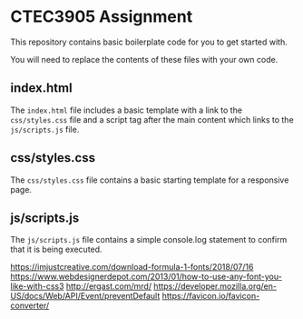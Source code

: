# CTEC3905 Assignment

This repository contains basic boilerplate code for you to get started with.

You will need to replace the contents of these files with your own code.

## index.html

The `index.html` file includes a basic template with a link to the `css/styles.css` file and a script tag after the main content which links to the `js/scripts.js` file.

## css/styles.css

The `css/styles.css` file contains a basic starting template for a responsive page.

## js/scripts.js

The `js/scripts.js` file contains a simple console.log statement to confirm that it is being executed.

https://imjustcreative.com/download-formula-1-fonts/2018/07/16
https://www.webdesignerdepot.com/2013/01/how-to-use-any-font-you-like-with-css3
http://ergast.com/mrd/
https://developer.mozilla.org/en-US/docs/Web/API/Event/preventDefault
https://favicon.io/favicon-converter/
